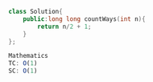 ```cpp
class Solution{
    public:long long countWays(int n){
        return n/2 + 1;
    }
};
```

```js
Mathematics
TC: O(1)
SC: O(1)
```